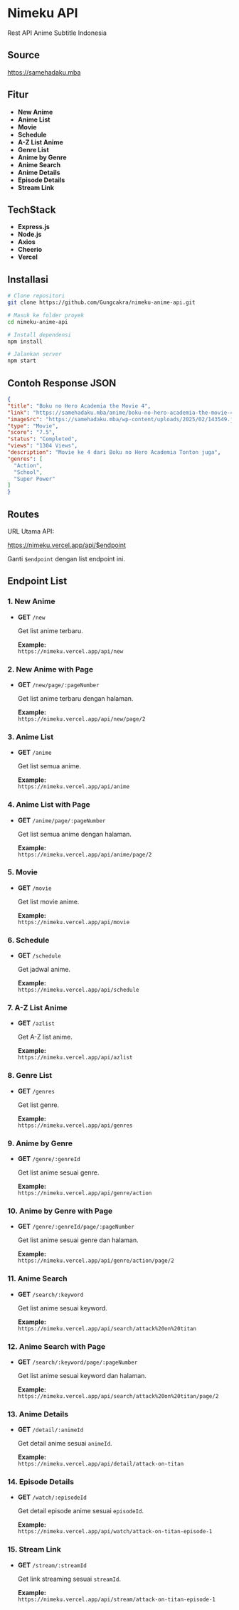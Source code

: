 <!-- ![Preview](panel.webp) -->

# Nimeku API
Rest API Anime Subtitle Indonesia

## Source
https://samehadaku.mba

## Fitur
- **New Anime**
- **Anime List**
- **Movie**
- **Schedule**
- **A-Z List Anime**
- **Genre List**
- **Anime by Genre**
- **Anime Search**
- **Anime Details**
- **Episode Details**
- **Stream Link**


## TechStack

- **Express.js**
- **Node.js**
- **Axios**
- **Cheerio**
- **Vercel**


## Installasi
```bash
# Clone repositori
git clone https://github.com/Gungcakra/nimeku-anime-api.git

# Masuk ke folder proyek
cd nimeku-anime-api

# Install dependensi
npm install

# Jalankan server
npm start

```



## Contoh Response JSON
  ```json
  {
  "title": "Boku no Hero Academia the Movie 4",
  "link": "https://samehadaku.mba/anime/boku-no-hero-academia-the-movie-4/",
  "imageSrc": "https://samehadaku.mba/wp-content/uploads/2025/02/143549.jpg",
  "type": "Movie",
  "score": "7.5",
  "status": "Completed",
  "views": "1304 Views",
  "description": "Movie ke 4 dari Boku no Hero Academia Tonton juga",
  "genres": [
    "Action",
    "School",
    "Super Power"
  ]
  }
  ```
## Routes
URL Utama API:

https://nimeku.vercel.app/api/$endpoint

Ganti `$endpoint` dengan list endpoint ini.

## Endpoint List

### 1. New Anime
- **GET** `/new`
  
  Get list anime terbaru.
  
  **Example:**  
  `https://nimeku.vercel.app/api/new`
  

### 2. New Anime with Page
- **GET** `/new/page/:pageNumber`
  
  Get list anime terbaru dengan halaman.
  
  **Example:**  
  `https://nimeku.vercel.app/api/new/page/2`

### 3. Anime List
- **GET** `/anime`
  
  Get list semua anime.
  
  **Example:**  
  `https://nimeku.vercel.app/api/anime`

### 4. Anime List with Page
- **GET** `/anime/page/:pageNumber`
  
  Get list semua anime dengan halaman.
  
  **Example:**  
  `https://nimeku.vercel.app/api/anime/page/2`

### 5. Movie
- **GET** `/movie`
  
  Get list movie anime.
  
  **Example:**  
  `https://nimeku.vercel.app/api/movie`

### 6. Schedule
- **GET** `/schedule`
  
  Get jadwal anime.
  
  **Example:**  
  `https://nimeku.vercel.app/api/schedule`

### 7. A-Z List Anime
- **GET** `/azlist`
  
  Get A-Z list anime.
  
  **Example:**  
  `https://nimeku.vercel.app/api/azlist`

### 8. Genre List
- **GET** `/genres`
  
  Get list genre.
  
  **Example:**  
  `https://nimeku.vercel.app/api/genres`

### 9. Anime by Genre
- **GET** `/genre/:genreId`
  
  Get list anime sesuai genre.
  
  **Example:**  
  `https://nimeku.vercel.app/api/genre/action`

### 10. Anime by Genre with Page
- **GET** `/genre/:genreId/page/:pageNumber`
  
  Get list anime sesuai genre dan halaman.
  
  **Example:**  
  `https://nimeku.vercel.app/api/genre/action/page/2`

### 11. Anime Search
- **GET** `/search/:keyword`
  
  Get list anime sesuai keyword.
  
  **Example:**  
  `https://nimeku.vercel.app/api/search/attack%20on%20titan`

### 12. Anime Search with Page
- **GET** `/search/:keyword/page/:pageNumber`
  
  Get list anime sesuai keyword dan halaman.
  
  **Example:**  
  `https://nimeku.vercel.app/api/search/attack%20on%20titan/page/2`

### 13. Anime Details
- **GET** `/detail/:animeId`
  
  Get detail anime sesuai `animeId`.
  
  **Example:**  
  `https://nimeku.vercel.app/api/detail/attack-on-titan`

### 14. Episode Details
- **GET** `/watch/:episodeId`
  
  Get detail episode anime sesuai `episodeId`.
  
  **Example:**  
  `https://nimeku.vercel.app/api/watch/attack-on-titan-episode-1`

### 15. Stream Link
- **GET** `/stream/:streamId`
  
  Get link streaming sesuai `streamId`.
  
  **Example:**  
  `https://nimeku.vercel.app/api/stream/attack-on-titan-episode-1`
